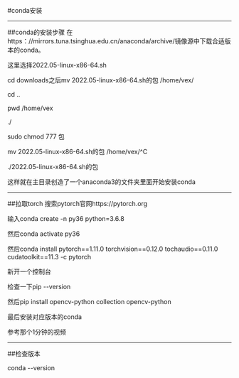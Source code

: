 #conda安装

---
##conda的安装步骤
在https：//mirrors.tuna.tsinghua.edu.cn/anaconda/archive/镜像源中下载合适版本的conda。

这里选择2022.05-linux-x86-64.sh

cd downloads之后mv 2022.05-linux-x86-64.sh的包 /home/vex/

cd ..

pwd /home/vex

./

sudo chmod 777 包

mv 2022.05-linux-x86-64.sh的包 /home/vex/^C

./2022.05-linux-x86-64.sh的包

这样就在主目录创造了一个anaconda3的文件夹里面开始安装conda

---
##拉取torch
搜索pytorch官网https://pytorch.org

输入conda create -n py36 python=3.6.8

然后conda activate py36

然后conda install pytorch==1.11.0 torchvision==0.12.0 tochaudio==0.11.0 cudatoolkit==11.3 -c pytorch

新开一个控制台 

检查一下pip --version

然后pip install opencv-python collection opencv-python

最后安装对应版本的conda

参考那个1分钟的视频

---
##检查版本

conda --version